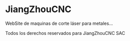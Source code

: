 # JiangZhouCNC
WebSite de maquinas de corte láser para metales...

Todos los derechos reservados para JiangZhouCNC SAC
